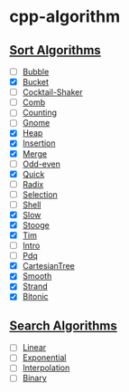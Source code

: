 # cpp-algorithm

## [Sort Algorithms](./sorting)

- [ ] [Bubble](./sorting/BubbleSort.h)
- [x] [Bucket](./sorting/BucketSort.h)
- [ ] [Cocktail-Shaker](./sorting/CocktailSort.h)
- [ ] [Comb](./sorting/CombSort.h)
- [ ] [Counting](./sorting/CountingSort.h)
- [ ] [Gnome](./sorting/GnomeSort.h)
- [x] [Heap](./sorting/HeapSort.h)
- [x] [Insertion](./sorting/InsertionSort.h)
- [x] [Merge](./sorting/MergeSort.h)
- [ ] [Odd-even](./sorting/OddEvenSort.h)
- [x] [Quick](./sorting/QuickSort.h)
- [ ] [Radix](./sorting/RadixSort.h)
- [ ] [Selection](./sorting/SelectionSort.h)
- [ ] [Shell](./sorting/ShellSort.h)
- [x] [Slow](./sorting/SlowSort.h)
- [x] [Stooge](./sorting/StoogeSort.h)
- [x] [Tim](./sorting/TimSort.h)
- [ ] [Intro](./sorting/IntroSort.h)
- [ ] [Pdq](./sorting/PdqSort.h)
- [x] [CartesianTree](./sorting/CartesianTreeSort.h)
- [x] [Smooth](./sorting/SmoothSort.h)
- [x] [Strand](./sorting/StrandSort.h)
- [x] [Bitonic](./sorting/BitonicSort.h)

## [Search Algorithms](./searching)

- [ ] [Linear](./searching/LinearSearch.h)
- [ ] [Exponential](./searching/ExponentialSearch.h)
- [ ] [Interpolation](./searching/InterpolationSearch.h)
- [ ] [Binary](./searching/BinarySearch.h)

